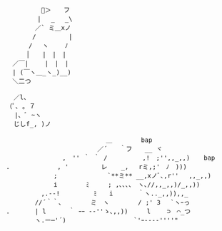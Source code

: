 <pre>
　　      🌸＞　　フ
　　　　　| 　_　 _\   
　 　　　／` ミ＿xノ 
　　 　 /　　　 　 |
　　　 /　 ヽ　　 ﾉ
　 　 │　　|　|　|
　／￣|　　 |　|　|
　| (￣ヽ＿_ヽ_)__) 
　＼二つ
  
  ／l、 
（ﾟ､ ｡ ７
⠀ |、ﾞ ~ヽ
  じしf_, )ノ

　　　　　　　　　　　　　　　　＿ 　　　　bap
　　　　　　　　 　　　　　　／´　　｀フ　　__ ヾ
　　　　　　　　　,　'' ｀ ｀ / 　　　　　,!　;'',,_,,) 　 bap　　　bap
.　　　　　　　 , ' 　　　　 レ 　 _,　 rミ,;'　ﾉ　)))
　　　　　　　 ; 　 　 　 　 　`**ミ** __,xノﾞ､,r''　 ,,_,,)　　　　bap
　　　 　　　　i　 　　　ﾐ　　　; ,､､､、　ヽ､//,,_,,)/_,,))
　　　 　　,.-‐! 　 　 　 ﾐ　　i　　　　｀ヽ.._,,)),,_
　　 　　//´｀｀､　　　　 ミ　ヽ　　　　 / ;' 3　 `ヽｰっ　
.　　　　| l　　 　｀ ｰｰ -‐''ゝ､,,))　　　l　　 ⊃　⌒_つ
　　　 　ヽ.ー─'´) 　 　　 　　　　　　`'ｰ---‐''''" 　　　　　　　

</pre>

